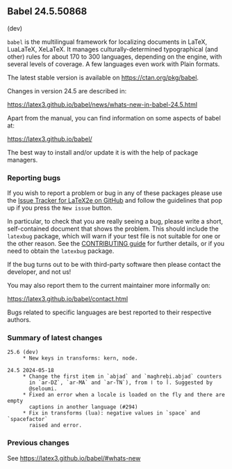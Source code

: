 ## Babel 24.5.50868

(dev)

`babel` is the multilingual framework for localizing documents in
LaTeX, LuaLaTeX, XeLaTeX. It manages culturally-determined
typographical (and other) rules for about 170 to 300 languages,
depending on the engine, with several levels of coverage. A few
languages even work with Plain formats.

The latest stable version is available on <https://ctan.org/pkg/babel>.

Changes in version 24.5 are described in:

https://latex3.github.io/babel/news/whats-new-in-babel-24.5.html

Apart from the manual, you can find information on some aspects of babel at:

https://latex3.github.io/babel/

The best way to install and/or update it is with the help of package
managers.

### Reporting bugs

If you wish to report a problem or bug in any of these packages please
use the
[Issue Tracker for LaTeX2e on GitHub](https://github.com/latex3/babel/issues)
and follow the guidelines that pop up if you press the `New issue`
button.

In particular, to check that you are really seeing a bug, please write
a short, self-contained document that shows the problem. This should
include the `latexbug` package, which will warn if your test file is
not suitable for one or the other reason. See the
[CONTRIBUTING guide](https://github.com/latex3/latex2e/blob/master/CONTRIBUTING.md)
for further details, or if you need to obtain the `latexbug` package.

If the bug turns out to be with third-party software then please
contact the developer, and not us!

You may also report them to the current maintainer more informally on:

   https://latex3.github.io/babel/contact.html

Bugs related to specific languages are best reported to their
respective authors.

### Summary of latest changes
```
25.6 (dev)
     * New keys in transforms: kern, node.

24.5 2024-05-18
     * Change the first item in `abjad` and `maghrebi.abjad` counters
       in `ar-DZ`, `ar-MA` and `ar-TN`), from ا to أ. Suggested by
       @seloumi.
     * Fixed an error when a locale is loaded on the fly and there are empty
       captions in another language (#294)
     * Fix in transforms (lua): negative values in `space` and `spacefactor`
       raised and error.
```

### Previous changes

See https://latex3.github.io/babel/#whats-new
